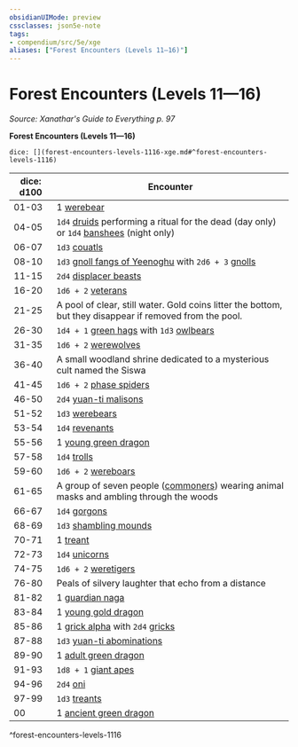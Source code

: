 ```yaml
---
obsidianUIMode: preview
cssclasses: json5e-note
tags:
- compendium/src/5e/xge
aliases: ["Forest Encounters (Levels 11—16)"]
---
```

# Forest Encounters (Levels 11—16)
*Source: Xanathar's Guide to Everything p. 97* 

**Forest Encounters (Levels 11—16)**

`dice: [](forest-encounters-levels-1116-xge.md#^forest-encounters-levels-1116)`

| dice: d100 | Encounter |
|------------|-----------|
| 01-03 | 1 [werebear](/2-Mechanics/CLI/bestiary/humanoid/werebear.md) |
| 04-05 | `1d4` [druids](/2-Mechanics/CLI/bestiary/humanoid/druid.md) performing a ritual for the dead (day only) or `1d4` [banshees](/2-Mechanics/CLI/bestiary/undead/banshee.md) (night only) |
| 06-07 | `1d3` [couatls](/2-Mechanics/CLI/bestiary/celestial/couatl.md) |
| 08-10 | `1d3` [gnoll fangs of Yeenoghu](/2-Mechanics/CLI/bestiary/fiend/gnoll-fang-of-yeenoghu.md) with `2d6 + 3` [gnolls](/2-Mechanics/CLI/bestiary/humanoid/gnoll.md) |
| 11-15 | `2d4` [displacer beasts](/2-Mechanics/CLI/bestiary/monstrosity/displacer-beast.md) |
| 16-20 | `1d6 + 2` [veterans](/2-Mechanics/CLI/bestiary/humanoid/veteran.md) |
| 21-25 | A pool of clear, still water. Gold coins litter the bottom, but they disappear if removed from the pool. |
| 26-30 | `1d4 + 1` [green hags](/2-Mechanics/CLI/bestiary/fey/green-hag.md) with `1d3` [owlbears](/2-Mechanics/CLI/bestiary/monstrosity/owlbear.md) |
| 31-35 | `1d6 + 2` [werewolves](/2-Mechanics/CLI/bestiary/humanoid/werewolf.md) |
| 36-40 | A small woodland shrine dedicated to a mysterious cult named the Siswa |
| 41-45 | `1d6 + 2` [phase spiders](/2-Mechanics/CLI/bestiary/monstrosity/phase-spider.md) |
| 46-50 | `2d4` [yuan-ti malisons](/2-Mechanics/CLI/bestiary/monstrosity/yuan-ti-malison-type-1.md) |
| 51-52 | `1d3` [werebears](/2-Mechanics/CLI/bestiary/humanoid/werebear.md) |
| 53-54 | `1d4` [revenants](/2-Mechanics/CLI/bestiary/undead/revenant.md) |
| 55-56 | 1 [young green dragon](/2-Mechanics/CLI/bestiary/dragon/young-green-dragon.md) |
| 57-58 | `1d4` [trolls](/2-Mechanics/CLI/bestiary/giant/troll.md) |
| 59-60 | `1d6 + 2` [wereboars](/2-Mechanics/CLI/bestiary/humanoid/wereboar.md) |
| 61-65 | A group of seven people ([commoners](/2-Mechanics/CLI/bestiary/humanoid/commoner.md)) wearing animal masks and ambling through the woods |
| 66-67 | `1d4` [gorgons](/2-Mechanics/CLI/bestiary/monstrosity/gorgon.md) |
| 68-69 | `1d3` [shambling mounds](/2-Mechanics/CLI/bestiary/plant/shambling-mound.md) |
| 70-71 | 1 [treant](/2-Mechanics/CLI/bestiary/plant/treant.md) |
| 72-73 | `1d4` [unicorns](/2-Mechanics/CLI/bestiary/celestial/unicorn.md) |
| 74-75 | `1d6 + 2` [weretigers](/2-Mechanics/CLI/bestiary/humanoid/weretiger.md) |
| 76-80 | Peals of silvery laughter that echo from a distance |
| 81-82 | 1 [guardian naga](/2-Mechanics/CLI/bestiary/monstrosity/guardian-naga.md) |
| 83-84 | 1 [young gold dragon](/2-Mechanics/CLI/bestiary/dragon/young-gold-dragon.md) |
| 85-86 | 1 [grick alpha](/2-Mechanics/CLI/bestiary/monstrosity/grick-alpha.md) with `2d4` [gricks](/2-Mechanics/CLI/bestiary/monstrosity/grick.md) |
| 87-88 | `1d3` [yuan-ti abominations](/2-Mechanics/CLI/bestiary/monstrosity/yuan-ti-abomination.md) |
| 89-90 | 1 [adult green dragon](/2-Mechanics/CLI/bestiary/dragon/adult-green-dragon.md) |
| 91-93 | `1d8 + 1` [giant apes](/2-Mechanics/CLI/bestiary/beast/giant-ape.md) |
| 94-96 | `2d4` [oni](/2-Mechanics/CLI/bestiary/giant/oni.md) |
| 97-99 | `1d3` [treants](/2-Mechanics/CLI/bestiary/plant/treant.md) |
| 00 | 1 [ancient green dragon](/2-Mechanics/CLI/bestiary/dragon/ancient-green-dragon.md) |
^forest-encounters-levels-1116